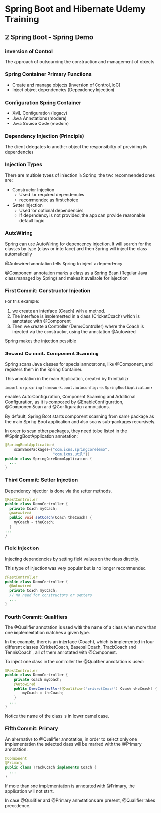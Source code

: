 # Spring Boot and Hibernate Udemy Training
## 2 Spring Boot - Spring Demo
### inversion of Control
The approach of outsourcing the construction
and management of objects
### Spring Container Primary Functions
- Create and manage objects (Inversion
of Control, IoC)
- Inject object dependencies (Dependency
Injection)
### Configuration Spring Container
- XML Configuration (legacy)
- Java Annotations (modern)
- Java Source Code (modern)
### Dependency Injection (Principle)
The client delegates to another object
the responsibility of providing its 
dependencies
### Injection Types
There are multiple types of injection
in Spring, the two recommended ones are:
- Constructor Injection
  - Used for required dependencies
  - recommended as first choice
- Setter Injection
  - Used for optional dependencies
  - If dependency is not provided, 
the app can provide reasonable default
logic
### AutoWiring
Spring can use AutoWiring for dependency
injection. It will search for the classes
by type (class or interface) and then Spring
will inject the class automatically.

@Autowired annotation tells Spring to
inject a dependency

@Component annotation marks a class as
a Spring Bean (Regular Java class 
managed by Spring) and makes it
available for injection

### First Commit: Constructor Injection
For this example:
1. we create an interface (Coach) 
with a method.
2. The interface is implemented in a class
   (CricketCoach) which is annotated
  with @Component
3. Then we create a Controller (DemoController)
where the Coach is injected via the
constructor, using the annotation 
@Autowired

Spring makes the injection possible
### Second Commit: Component Scanning
Spring scans Java classes for special
annotations, like @Component, and registers
them in the Spring Container.

This annotation in the main Application,
created by th initializr:
```
import org.springframework.boot.autoconfigure.SpringBootApplication;
```
enables Auto Configuration, Component
Scanning and Additional Configuration,
as it is composed by @EnableConfiguration,
@ComponentScan and @Configuration
annotations.

By default, Spring Boot starts component 
scanning from same package as the main 
Spring Boot application and also scans 
sub-packages recursively.

In order to scan other packages, they 
need to be listed in the @SpringBootApplication
annotation:
```java
@SpringBootApplication(
    scanBasePackages={"com.ixns.springcoredemo",
                      "com.ixns.util"})
public class SpringCoreDemoApplication {
  ...
}
```
### Third Commit: Setter Injection
Dependency Injection is done via the
setter methods.
```java
@RestController
public class DemoController {
  private Coach myCoach;
  @Autowired
  public void setCoach(Coach theCoach) {
    myCoach = theCoach;
  }
... 
}
```
### Field Injection
Injecting dependencies by setting field 
values on the class directly.

This type of injection was very popular
but is no longer recommended.
```java
@RestController
public class DemoController {
  @Autowired
  private Coach myCoach;
  // no need for constructors or setters
  ...
}
```
### Fourth Commit: Qualifiers
The @Qualifier annotation is used with
the name of a class when more than one
implementation matches a given type.

In the example, there is an interface
(Coach), which is implemented in 
four different classes (CricketCoach,
BaseballCoach, TrackCoach and
TennisCoach), all of them annotated
with @Component.

To inject one class in the controller
the @Qualifier annotation is used:
```java
@RestController
public class DemoController {
    private Coach myCoach;
    @Autowired
    public DemoController(@Qualifier("cricketCoach") Coach theCoach) {
        myCoach = theCoach;
    }
  ...
}
```
Notice the name of the class is in 
lower camel case.
### Fifth Commit: Primary
An alternative to @Qualifier annotation,
in order to select only one implementation
the selected class will be marked with
the @Primary annotation.
```java
@Component
@Primary
public class TrackCoach implements Coach {
  ...
}
```
If more than one implementation is
annotated with @Primary, the application
will not start.

In case @Qualifier and @Primary
annotations are present, @Qualifier
takes precedence.
